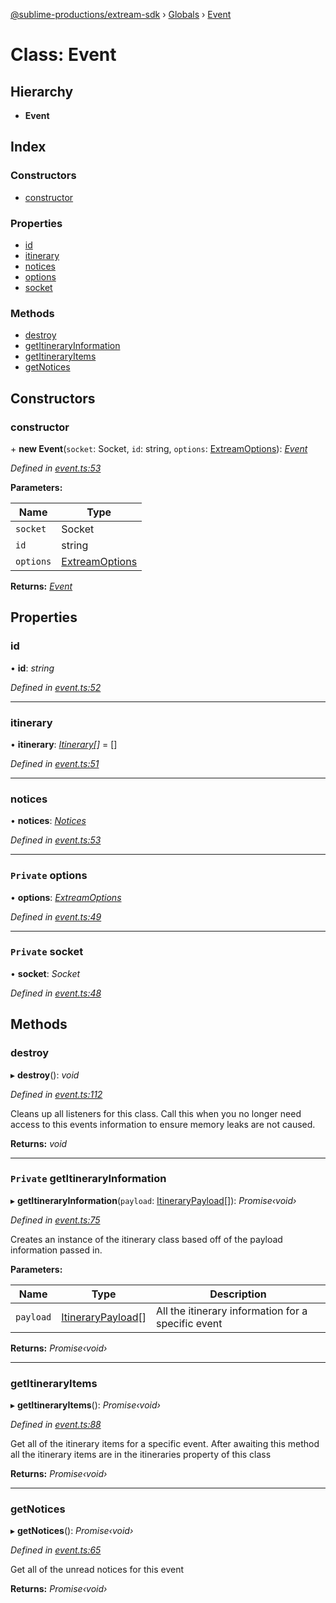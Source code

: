 [@sublime-productions/extream-sdk](../README.md) › [Globals](../globals.md) › [Event](event.md)

# Class: Event

## Hierarchy

* **Event**

## Index

### Constructors

* [constructor](event.md#constructor)

### Properties

* [id](event.md#id)
* [itinerary](event.md#itinerary)
* [notices](event.md#notices)
* [options](event.md#private-options)
* [socket](event.md#private-socket)

### Methods

* [destroy](event.md#destroy)
* [getItineraryInformation](event.md#private-getitineraryinformation)
* [getItineraryItems](event.md#getitineraryitems)
* [getNotices](event.md#getnotices)

## Constructors

###  constructor

\+ **new Event**(`socket`: Socket, `id`: string, `options`: [ExtreamOptions](../interfaces/extreamoptions.md)): *[Event](event.md)*

*Defined in [event.ts:53](https://github.com/Extream-SaaS/ex-sdk/blob/775f75c/src/event.ts#L53)*

**Parameters:**

Name | Type |
------ | ------ |
`socket` | Socket |
`id` | string |
`options` | [ExtreamOptions](../interfaces/extreamoptions.md) |

**Returns:** *[Event](event.md)*

## Properties

###  id

• **id**: *string*

*Defined in [event.ts:52](https://github.com/Extream-SaaS/ex-sdk/blob/775f75c/src/event.ts#L52)*

___

###  itinerary

• **itinerary**: *[Itinerary](itinerary.md)[]* = []

*Defined in [event.ts:51](https://github.com/Extream-SaaS/ex-sdk/blob/775f75c/src/event.ts#L51)*

___

###  notices

• **notices**: *[Notices](notices.md)*

*Defined in [event.ts:53](https://github.com/Extream-SaaS/ex-sdk/blob/775f75c/src/event.ts#L53)*

___

### `Private` options

• **options**: *[ExtreamOptions](../interfaces/extreamoptions.md)*

*Defined in [event.ts:49](https://github.com/Extream-SaaS/ex-sdk/blob/775f75c/src/event.ts#L49)*

___

### `Private` socket

• **socket**: *Socket*

*Defined in [event.ts:48](https://github.com/Extream-SaaS/ex-sdk/blob/775f75c/src/event.ts#L48)*

## Methods

###  destroy

▸ **destroy**(): *void*

*Defined in [event.ts:112](https://github.com/Extream-SaaS/ex-sdk/blob/775f75c/src/event.ts#L112)*

Cleans up all listeners for this class. Call this when you no longer need access to this events information to ensure memory leaks are not caused.

**Returns:** *void*

___

### `Private` getItineraryInformation

▸ **getItineraryInformation**(`payload`: [ItineraryPayload](../interfaces/itinerarypayload.md)[]): *Promise‹void›*

*Defined in [event.ts:75](https://github.com/Extream-SaaS/ex-sdk/blob/775f75c/src/event.ts#L75)*

Creates an instance of the itinerary class based off of the payload information passed in.

**Parameters:**

Name | Type | Description |
------ | ------ | ------ |
`payload` | [ItineraryPayload](../interfaces/itinerarypayload.md)[] | All the itinerary information for a specific event  |

**Returns:** *Promise‹void›*

___

###  getItineraryItems

▸ **getItineraryItems**(): *Promise‹void›*

*Defined in [event.ts:88](https://github.com/Extream-SaaS/ex-sdk/blob/775f75c/src/event.ts#L88)*

Get all of the itinerary items for a specific event. After awaiting this method all the itinerary items are in the itineraries property of this class

**Returns:** *Promise‹void›*

___

###  getNotices

▸ **getNotices**(): *Promise‹void›*

*Defined in [event.ts:65](https://github.com/Extream-SaaS/ex-sdk/blob/775f75c/src/event.ts#L65)*

Get all of the unread notices for this event

**Returns:** *Promise‹void›*
